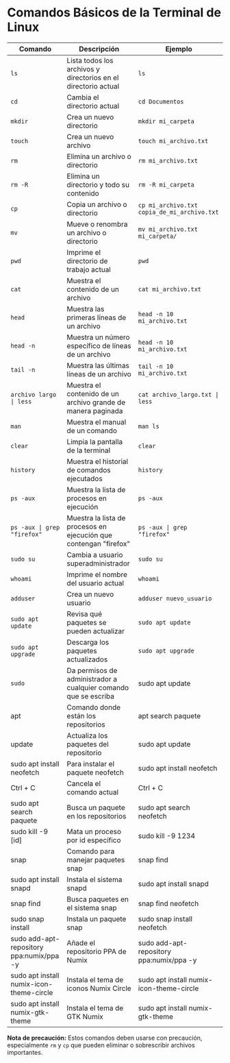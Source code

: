 # Comandos Básicos de la Terminal de Linux

| Comando | Descripción | Ejemplo |
| --- | --- | --- |
| `ls` | Lista todos los archivos y directorios en el directorio actual | `ls` |
| `cd` | Cambia el directorio actual | `cd Documentos` |
| `mkdir` | Crea un nuevo directorio | `mkdir mi_carpeta` |
| `touch` | Crea un nuevo archivo | `touch mi_archivo.txt` |
| `rm` | Elimina un archivo o directorio | `rm mi_archivo.txt` |
| `rm -R` | Elimina un directorio y todo su contenido | `rm -R mi_carpeta` |
| `cp` | Copia un archivo o directorio | `cp mi_archivo.txt copia_de_mi_archivo.txt` |
| `mv` | Mueve o renombra un archivo o directorio | `mv mi_archivo.txt mi_carpeta/` |
| `pwd` | Imprime el directorio de trabajo actual | `pwd` |
| `cat` | Muestra el contenido de un archivo | `cat mi_archivo.txt` |
| `head` | Muestra las primeras líneas de un archivo | `head -n 10 mi_archivo.txt` |
| `head -n` | Muestra un número específico de líneas de un archivo | `head -n 10 mi_archivo.txt` |
| `tail -n` | Muestra las últimas líneas de un archivo | `tail -n 10 mi_archivo.txt` |
| `archivo largo \| less` | Muestra el contenido de un archivo grande de manera paginada | `cat archivo_largo.txt \| less` |
| `man` | Muestra el manual de un comando | `man ls` |
| `clear` | Limpia la pantalla de la terminal | `clear` |
| `history` | Muestra el historial de comandos ejecutados | `history` |
| `ps -aux` | Muestra la lista de procesos en ejecución | `ps -aux` |
| `ps -aux \| grep "firefox"` | Muestra la lista de procesos en ejecución que contengan "firefox" | `ps -aux \| grep "firefox"` |
| `sudo su` | Cambia a usuario superadministrador | `sudo su` |
| `whoami` | Imprime el nombre del usuario actual | `whoami` |
| `adduser` | Crea un nuevo usuario | `adduser nuevo_usuario` |
| `sudo apt update` | Revisa qué paquetes se pueden actualizar | `sudo apt update` |
| `sudo apt upgrade` | Descarga los paquetes actualizados | `sudo apt upgrade` |
| `sudo` | Da permisos de administrador a cualquier comando que se escriba | sudo apt update |
| apt | Comando donde están los repositorios | apt search paquete |
| update | Actualiza los paquetes del repositorio | sudo apt update |
| sudo apt install neofetch | Para instalar el paquete neofetch | sudo apt install neofetch |
| Ctrl + C | Cancela el comando actual | Ctrl + C |
| sudo apt search paquete | Busca un paquete en los repositorios | sudo apt search neofetch |
| sudo kill -9 [id] | Mata un proceso por id específico | sudo kill -9 1234 |
| snap | Comando para manejar paquetes snap | snap find |
| sudo apt install snapd | Instala el sistema snapd | sudo apt install snapd |
| snap find | Busca paquetes en el sistema snap | snap find neofetch |
| sudo snap install | Instala un paquete snap | sudo snap install neofetch |
| sudo add-apt-repository ppa:numix/ppa -y | Añade el repositorio PPA de Numix | sudo add-apt-repository ppa:numix/ppa -y |
| sudo apt install numix-icon-theme-circle | Instala el tema de iconos Numix Circle | sudo apt install numix-icon-theme-circle |
| sudo apt install numix-gtk-theme | Instala el tema de GTK Numix | sudo apt install numix-gtk-theme |

**Nota de precaución:**
Estos comandos deben usarse con precaución, especialmente `rm` y `cp` que pueden eliminar o sobrescribir archivos importantes.
